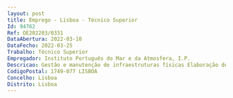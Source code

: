 ```yaml
--- 
layout: post
title: Emprego - Lisboa - Técnico Superior
Id: 94762
Ref: OE202203/0331
DataAbertura: 2022-03-10
DataFecho: 2022-03-25
Trabalho: Técnico Superior
Empregador: Instituto Português do Mar e da Atmosfera, I.P.
Descricao: Gestão e manutenção de infraestruturas físicas Elaboração de cadernos de encargos para aquisição de bens e serviços e empreitadas de obras públicas Acompanhamento de empreitadas de obra pública Gestão e acompanhamento administrativo dos projetos do NPGI.
CodigoPostal: 1749-077 LISBOA
Concelho: Lisboa
Distrito: Lisboa
--- 
```

